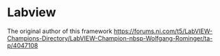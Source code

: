 # Labview
The original author of this framework
https://forums.ni.com/t5/LabVIEW-Champions-Directory/LabVIEW-Champion-nbsp-Wolfgang-Rominger/ta-p/4047108
